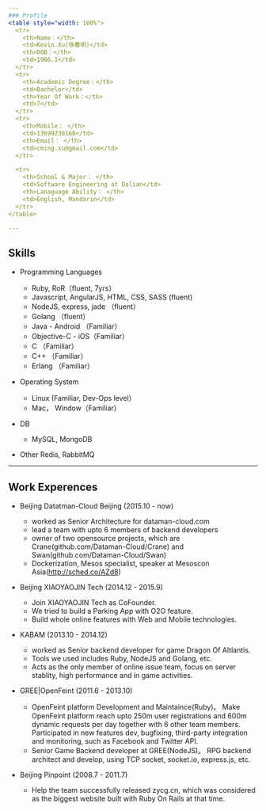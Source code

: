 ```yaml
---
### Profile 
<table style="width: 100%">
  <tr>
    <th>Name：</th>
    <td>Kevin.Xu(徐春明)</td>
    <th>DOB：</th>
    <td>1986.1</td>
  </tr>
  <tr>
    <th>Academic Degree：</th>
    <td>Bachelor</td>
    <th>Year Of Work：</th>
    <td>7</td>
  </tr>
  <tr>
    <th>Mobile： </th>
    <td>13699236168</td>
    <th>Email： </th>
    <td>cming.xu@gmail.com</td>
  </tr>

  <tr>
    <th>School & Major： </th>
    <td>Software Engineering at Dalian</td>
    <th>Lanaguage Ability： </th>
    <td>English, Mandarin</td>
  </tr>
</table>

---
```

## Skills
  - Programming Languages
    - Ruby, RoR（fluent, 7yrs）
    - Javascript, AngularJS, HTML, CSS, SASS (fluent)
    - NodeJS, express, jade  （fluent）
    - Golang  （fluent）
    - Java - Android       （Familiar）
    - Objective-C - iOS（Familiar）
    - C           （Familiar）
    - C++         （Familiar）
    - Erlang      （Familiar）

  - Operating System
    - Linux (Familiar, Dev-Ops level）
    - Mac， Window（Familiar）

  - DB
    - MySQL, MongoDB

  - Other
    Redis, RabbitMQ

---
## Work Experences
  - Beijing Datatman-Cloud Beijing  (2015.10 - now)
    - worked as Senior Architecture for dataman-cloud.com
    - lead a team with upto 6 members of backend developers
    - owner of two opensource projects, which are Crane(github.com/Dataman-Cloud/Crane) and Swan(github.com/Dataman-Cloud/Swan)
    - Dockerization, Mesos specialist, speaker at Mesoscon Asia(http://sched.co/AZd8)

  - Beijing XIAOYAOJIN Tech   (2014.12 - 2015.9)
    - Join XIAOYAOJIN Tech as CoFounder.
    - We tried to build a Parking App with O2O feature.
    - Build whole online features with Web and Mobile technologies.

  - KABAM   (2013.10 - 2014.12)
    - worked as Senior backend developer for game Dragon Of Altlantis.
    - Tools we used includes Ruby, NodeJS and Golang, etc.
    - Acts as the only member of online issue team, focus on server
      stablity, high performance and in game activities.

  - GREE|OpenFeint (2011.6 - 2013.10)
    - OpenFeint platform Development and Maintaince(Ruby)。 Make OpenFeint platform
      reach upto 250m user registrations and 600m dynamic requests per day together with 6 other team members. Participated in new features dev, bugfixing, third-party integration and monitoring, such as Facebook and Twitter API.
    - Senior Game Backend developer at GREE(NodeJS)。 RPG backend architect and
      develop, using TCP socket, socket.io, express.js, etc.

  - Beijing Pinpoint   (2008.7 - 2011.7)
    - Help the team successfully released zycg.cn, which was considered as the
      biggest website built with Ruby On Rails at that time.

